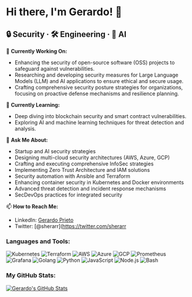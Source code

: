 # Hi there, I'm Gerardo! 👋

## 🔒 Security · 🛠 Engineering · 🤖 AI


🔭 **Currently Working On:**
- Enhancing the security of open-source software (OSS) projects to safeguard against vulnerabilities.
- Researching and developing security measures for Large Language Models (LLM) and AI applications to ensure ethical and secure usage.
- Crafting comprehensive security posture strategies for organizations, focusing on proactive defense mechanisms and resilience planning.

🌱 **Currently Learning:**
- Deep diving into blockchain security and smart contract vulnerabilities.
- Exploring AI and machine learning techniques for threat detection and analysis.

💬 **Ask Me About:**
- Startup and AI security strategies
- Designing multi-cloud security architectures (AWS, Azure, GCP)
- Crafting and executing comprehensive InfoSec strategies
- Implementing Zero Trust Architecture and IAM solutions
- Security automation with Ansible and Terraform
- Enhancing container security in Kubernetes and Docker environments
- Advanced threat detection and incident response mechanisms
- SecDevOps practices for integrated security

📫 **How to Reach Me:**
- LinkedIn: [Gerardo Prieto](https://www.linkedin.com/in/gerardo-prieto/)
- Twitter: [@sherarr](https://twitter.com/sherarr


### Languages and Tools:

![Kubernetes](https://img.shields.io/badge/-Kubernetes-326CE5?style=flat-square&logo=Kubernetes&logoColor=white)
![Terraform](https://img.shields.io/badge/-Terraform-623CE4?style=flat-square&logo=Terraform&logoColor=white)
![AWS](https://img.shields.io/badge/-AWS-232F3E?style=flat-square&logo=amazon-aws&logoColor=white)
![Azure](https://img.shields.io/badge/-Azure-0089D6?style=flat-square&logo=microsoft-azure&logoColor=white)
![GCP](https://img.shields.io/badge/-GCP-4285F4?style=flat-square&logo=google-cloud&logoColor=white)
![Prometheus](https://img.shields.io/badge/-Prometheus-E6522C?style=flat-square&logo=Prometheus&logoColor=white)
![Grafana](https://img.shields.io/badge/-Grafana-F46800?style=flat-square&logo=Grafana&logoColor=white)
![Golang](https://img.shields.io/badge/-Golang-00ADD8?style=flat-square&logo=go&logoColor=white)
![Python](https://img.shields.io/badge/-Python-3776AB?style=flat-square&logo=Python&logoColor=white)
![JavaScript](https://img.shields.io/badge/-JavaScript-F7DF1E?style=flat-square&logo=javascript&logoColor=black)
![Node.js](https://img.shields.io/badge/-Node.js-339933?style=flat-square&logo=node.js&logoColor=white)
![Bash](https://img.shields.io/badge/-Bash-4EAA25?style=flat-square&logo=GNU%20Bash&logoColor=white)


### My GitHub Stats:

[![Gerardo's GitHub Stats](https://github-readme-stats.vercel.app/api?username=sherar&show_icons=true&theme=radical)](https://github.com/sherar)


